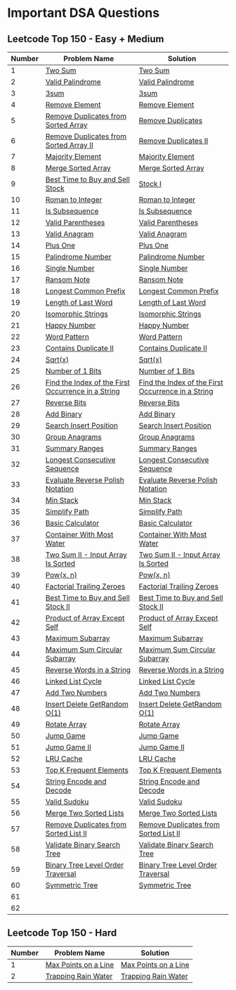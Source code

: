 # Important DSA Questions

## Leetcode Top 150 - Easy + Medium
| Number | Problem Name | Solution |
|--------------|-------------------------------|----------------------------|
| 1            | [Two Sum](https://leetcode.com/problems/two-sum/) | [Two Sum](./solutions/easy/two_sum.js) |
| 2            | [Valid Palindrome](https://leetcode.com/problems/valid-palindrome/description/) | [Valid Palindrome](./solutions/easy/valid-palindrome.js) |
| 3            | [3sum](https://leetcode.com/problems/3sum/description/) | [3sum](./solutions/3sum.js) |
| 4            | [Remove Element](https://leetcode.com/problems/remove-element/description/) | [Remove Element](./solutions/remove_element.js) |
| 5            | [Remove Duplicates from Sorted Array](https://leetcode.com/problems/remove-duplicates-from-sorted-array/description/) | [Remove Duplicates](./solutions/remove-duplicates-from-sorted-array.js) |
| 6            | [Remove Duplicates from Sorted Array II](https://leetcode.com/problems/remove-duplicates-from-sorted-array-ii/description/) | [Remove Duplicates II](./solutions/remove-duplicates-from-sorted-array-ii.js) |
| 7            | [Majority Element](https://leetcode.com/problems/majority-element/description/) | [Majority Element](./solutions/majority-element.js) |
| 8            | [Merge Sorted Array](https://leetcode.com/problems/merge-sorted-array/description/) | [Merge Sorted Array](./solutions/merge-sorted-array.js) |
| 9            | [Best Time to Buy and Sell Stock](https://leetcode.com/problems/best-time-to-buy-and-sell-stock/description/) | [Stock I](./solutions/best-time-to-buy-and-sell-stock.js) |
| 10            | [Roman to Integer](https://leetcode.com/problems/roman-to-integer/description/) | [Roman to Integer](./solutions/roman-to-integer.js) |
| 11            | [Is Subsequence](https://leetcode.com/problems/is-subsequence/description/) | [Is Subsequence](./solutions/is-subsequence.js) |
| 12            | [Valid Parentheses](https://leetcode.com/problems/valid-parentheses/description/) | [Valid Parentheses](./solutions/easy/valid-parentheses.js) |
| 13            | [Valid Anagram](https://leetcode.com/problems/valid-anagram/description/) | [Valid Anagram](./solutions/valid-anagram.js) |
| 14            | [Plus One](https://leetcode.com/problems/plus-one/description/) | [Plus One](./solutions/plus-one.js) |
| 15            | [Palindrome Number](https://leetcode.com/problems/palindrome-number/description/) | [Palindrome Number](./solutions/palindrome-number.js) |
| 16            | [Single Number](https://leetcode.com/problems/single-number/description/) | [Single Number](./solutions/single-number.js) |
| 17            | [Ransom Note](https://leetcode.com/problems/ransom-note/description/) | [Ransom Note](./solutions/ransom-note.js) |
| 18            | [Longest Common Prefix](https://leetcode.com/problems/longest-common-prefix/description/) | [Longest Common Prefix](./solutions/longest-common-prefix.js) |
| 19            | [Length of Last Word](https://leetcode.com/problems/length-of-last-word/description/) | [Length of Last Word](./solutions/length-of-last-word.js) |
| 20            | [Isomorphic Strings](https://leetcode.com/problems/isomorphic-strings/description/) | [Isomorphic Strings](./solutions/isomorphic-strings.js) |
| 21            | [Happy Number](https://leetcode.com/problems/happy-number/description/) | [Happy Number](./solutions/happy-number.js) |
| 22            | [Word Pattern](https://leetcode.com/problems/word-pattern/description/) | [Word Pattern](./solutions/word-pattern.js) |
| 23            | [Contains Duplicate II](https://leetcode.com/problems/contains-duplicate-ii/description/) | [Contains Duplicate II](./solutions/contains-duplicate-ii.js) |
| 24            | [Sqrt(x)](https://leetcode.com/problems/sqrtx/description/) | [Sqrt(x)](./solutions/sqrtx.js) |
| 25            | [Number of 1 Bits](https://leetcode.com/problems/number-of-1-bits/description/) | [Number of 1 Bits](./solutions/number-of-1-bits.js) |
| 26            | [Find the Index of the First Occurrence in a String](https://leetcode.com/problems/find-the-index-of-the-first-occurrence-in-a-string/description/) | [Find the Index of the First Occurrence in a String](./solutions/find-the-index-of-the-first-occurrence.js) |
| 27            | [Reverse Bits](https://leetcode.com/problems/reverse-bits/description/) | [Reverse Bits](./solutions/reverse-bits.js) |
| 28            | [Add Binary](https://leetcode.com/problems/add-binary/description/) | [Add Binary](./solutions/add-binary.js) |
| 29            | [Search Insert Position](https://leetcode.com/problems/search-insert-position/description/) | [Search Insert Position](./solutions/search-insert-position.js) |
| 30            | [Group Anagrams](https://leetcode.com/problems/group-anagrams/description/) | [Group Anagrams](./solutions/group-anagrams.js) |
| 31            | [Summary Ranges](https://leetcode.com/problems/summary-ranges/description/) | [Summary Ranges](./solutions/summary-ranges.js) |
| 32            | [Longest Consecutive Sequence](https://leetcode.com/problems/longest-consecutive-sequence/description/) | [Longest Consecutive Sequence](./solutions/longest-consecutive-sequence.js) |
| 33            | [Evaluate Reverse Polish Notation](https://leetcode.com/problems/evaluate-reverse-polish-notation/description/) | [Evaluate Reverse Polish Notation](./solutions/medium/evaluate-reverse-polish-notation.js) |
| 34            | [Min Stack](https://leetcode.com/problems/min-stack/description/) | [Min Stack](./solutions/medium/min-stack.js) |
| 35            | [Simplify Path](https://leetcode.com/problems/simplify-path/description/) | [Simplify Path](./solutions/medium/simplify-path.py) |
| 36            | [Basic Calculator](https://leetcode.com/problems/basic-calculator/description/) | [Basic Calculator](./solutions/hard/basic-calculator.py) |
| 37            | [Container With Most Water](https://leetcode.com/problems/container-with-most-water/description/) | [Container With Most Water](./solutions/container-with-most-water.py) |
| 38            | [Two Sum II - Input Array Is Sorted](https://leetcode.com/problems/two-sum-ii-input-array-is-sorted/description/) | [Two Sum II - Input Array Is Sorted](./solutions/easy/two-sum-ii-input-array-is-sorted.py) |
| 39            | [Pow(x, n)](https://leetcode.com/problems/two-sum-ii-input-array-is-sorted/description/) | [Pow(x, n)](./solutions/two-sum-ii-input-array-is-sorted.py) |
| 40            | [Factorial Trailing Zeroes](https://leetcode.com/problems/factorial-trailing-zeroes/description/) | [Factorial Trailing Zeroes](./solutions/factorial-trailing-zeroes.py) |
| 41            | [Best Time to Buy and Sell Stock II](https://leetcode.com/problems/best-time-to-buy-and-sell-stock-ii/description/) | [Best Time to Buy and Sell Stock II](./solutions/best-time-to-buy-and-sell-stock-ii.js) |
| 42            | [Product of Array Except Self](https://leetcode.com/problems/product-of-array-except-self/description/) | [Product of Array Except Self](./solutions/product-of-array-except-self.js) |
| 43            | [Maximum Subarray](https://leetcode.com/problems/maximum-subarray/description/) | [Maximum Subarray](./solutions/maximum-subarray.py) |
| 44            | [Maximum Sum Circular Subarray](https://leetcode.com/problems/maximum-sum-circular-subarray/description/) | [Maximum Sum Circular Subarray](./solutions/maximum-sum-circular-subarray.js) |
| 45            | [Reverse Words in a String](https://leetcode.com/problems/reverse-words-in-a-string/description/) | [Reverse Words in a String](./solutions/reverse-words-in-a-string.py) |
| 46            | [Linked List Cycle](https://leetcode.com/problems/linked-list-cycle/description/) | [Linked List Cycle](./solutions/easy/linked-list-cycle.js) |
| 47            | [Add Two Numbers](https://leetcode.com/problems/add-two-numbers/description/) | [Add Two Numbers](./solutions/medium/add-two-numbers.js) |
| 48            | [Insert Delete GetRandom O(1)](https://leetcode.com/problems/insert-delete-getrandom-o1/description/) | [Insert Delete GetRandom O(1)](./solutions/insert-delete-getrandom-o1.js) |
| 49            | [Rotate Array](https://leetcode.com/problems/rotate-array/description/) | [Rotate Array](./solutions/rotate-array.js) |
| 50            | [Jump Game](https://leetcode.com/problems/jump-game/description/) | [Jump Game](./solutions/jump-game.py) |
| 51            | [Jump Game II](https://leetcode.com/problems/jump-game-ii/description/) | [Jump Game II](./solutions/jump-game-ii.py) |
| 52            | [LRU Cache](https://leetcode.com/problems/lru-cache/description/) | [LRU Cache](./solutions/medium/lru-cache.py) |
| 53            | [Top K Frequent Elements](https://leetcode.com/problems/top-k-frequent-elements/description/) | [Top K Frequent Elements](./solutions/top-k-frequent-elements.js) |
| 54            | [String Encode and Decode](https://leetcode.com/problems/encode-and-decode-strings/description/) | [String Encode and Decode](./solutions/string-encode-and-decode.js) |
| 55            | [Valid Sudoku](https://leetcode.com/problems/valid-sudoku/) | [Valid Sudoku](./solutions/valid-sudoku.js) |
| 56            | [Merge Two Sorted Lists](https://leetcode.com/problems/merge-two-sorted-lists/description) | [Merge Two Sorted Lists](./solutions/easy/merge-two-sorted-lists.js) |
| 57            | [Remove Duplicates from Sorted List II](https://leetcode.com/problems/remove-duplicates-from-sorted-list-ii/description) | [Remove Duplicates from Sorted List II](./solutions/medium/remove-duplicates-from-sorted-list-ii.js) |
| 58            | [Validate Binary Search Tree](https://leetcode.com/problems/validate-binary-search-tree/description) | [Validate Binary Search Tree](./solutions/medium/trees/validate-binary-search-tree.js) |
| 59            | [Binary Tree Level Order Traversal](https://leetcode.com/problems/binary-tree-level-order-traversal/description) | [Binary Tree Level Order Traversal](./solutions/medium/trees/binary-tree-level-order-traversal.js) |
| 60            | [Symmetric Tree](https://leetcode.com/problems/symmetric-tree/description) | [Symmetric Tree](./solutions/easy/trees/symmetric-tree.js) |
| 61            | []() | []() |
| 62            | []() | []() |




## Leetcode Top 150 - Hard
| Number | Problem Name | Solution |
|--------------|-------------------------------|----------------------------|
| 1            | [Max Points on a Line](https://leetcode.com/problems/max-points-on-a-line/) | [Max Points on a Line](./solutions/hard/max-points-on-a-line.py) |
| 2            | [Trapping Rain Water](https://leetcode.com/problems/trapping-rain-water/) | [Trapping Rain Water](./solutions/hard/trapping-rain-water.js) |
